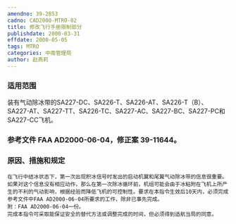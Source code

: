 ```yaml
---
amendno: 39-2853
cadno: CAD2000-MTRO-02
title: 修改飞行手册限制部分
publishdate: 2000-03-31
effdate: 2000-05-05
tags: MTRO
categories: 中南管理局
author: 赵燕莉
---
```


### 适用范围 
装有气动除冰带的SA227-DC、SA226-T、SA226-AT、SA226-T（B）、SA227-AT、SA227-TT、SA226-TC、SA227-AC、SA227-BC、SA227-PC和SA227-CC飞机。

<!--more-->
### 参考文件    FAA AD2000-06-04，修正案 39-11644。

### 原因、措施和规定 
    在飞行中结冰状态下，第一次出现积冰信号时发出的启动机翼和尾翼气动除冰带的信息很重要。如果对这个信息没有相应动作，那么在第一次除冰循环前，机组可能会由于冰粘附在飞机上所产生的不利的气动影响，根据经验而降低飞机的可控制性。要求在本指令生效后10天内，必须完成参考文件中FAA AD2000-06-04所要求的工作，除非已事先完成。 
    附：FAA AD2000-06-04一份。  
    完成本指令可采取能保证安全的替代方法或调整完成的时间，但必须得到适航当局的同意。 
